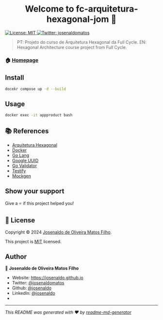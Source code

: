 <h1 align="center">Welcome to fc-arquitetura-hexagonal-jom 👋</h1>
<p>
  <a href="LICENSE" target="_blank">
    <img alt="License: MIT" src="https://img.shields.io/badge/License-MIT-yellow.svg" />
  </a>
  <a href="https://twitter.com/josenaldomatos" target="_blank">
    <img alt="Twitter: josenaldomatos" src="https://img.shields.io/twitter/follow/josenaldomatos.svg?style=social" />
  </a>
</p>

> PT: Projeto do curso de Arquitetura Hexagonal da Full Cycle.
> EN: Hexagonal Architecture course project from Full Cycle.

### 🏠 [Homepage](https://plataforma.fullcycle.com.br/courses/3b8c4f2c-aff9-4399-a72a-ad879e5689a2/315/168/123/conteudos?capitulo=123&conteudo=6963)

## Install

```sh
docekr compose up -d --build
```

## Usage

```sh
docker exec -it appproduct bash
```

## 📚 References

- [Arquitetura Hexagonal](https://blog.octo.com/en/hexagonal-architecture-three-principles-and-an-implementation-example/)
- [Docker](https://www.docker.com/)
- [Go Lang](https://golang.org/)
- [Google UUID](https://github.com/google/uuid)
- [Go Validator](https://github.com/asaskevich/govalidator)
- [Testify](https://github.com/stretchr/testify)
- [Mockgen](https://github.com/uber-go/mock)

## Show your support

Give a ⭐️ if this project helped you!

## 📝 License

Copyright © 2024 [Josenaldo de Oliveira Matos Filho](https://github.com/josenaldo).

This project is [MIT](LICENSE) licensed.

## Author

👤 **Josenaldo de Oliveira Matos Filho**

- Website: <https://josenaldo.github.io>
- Twitter: [@josenaldomatos](https://twitter.com/josenaldomatos)
- Github: [@josenaldo](https://github.com/josenaldo)
- LinkedIn: [@josenaldo](https://linkedin.com/in/josenaldo)
-
***
_This README was generated with ❤️ by [readme-md-generator](https://github.com/kefranabg/readme-md-generator)_
